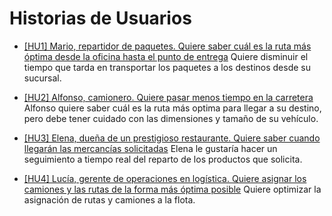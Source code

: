 # Historias de Usuarios

* [[HU1] Mario, repartidor de paquetes. Quiere saber cuál es la ruta más óptima desde la oficina hasta el punto de entrega](https://github.com/danieeeld2/LogisticsRoutes/issues/2)
Quiere disminuir el tiempo que tarda en transportar los paquetes a los destinos desde su sucursal.

* [[HU2] Alfonso, camionero. Quiere pasar menos tiempo en la carretera](https://github.com/danieeeld2/LogisticsRoutes/issues/3)
Alfonso quiere saber cuál es la ruta más optima para llegar a su destino, pero debe tener cuidado con las dimensiones y tamaño de su vehículo.

* [[HU3] Elena, dueña de un prestigioso restaurante. Quiere saber cuando llegarán las mercancías solicitadas](https://github.com/danieeeld2/LogisticsRoutes/issues/4)
Elena le gustaría hacer un seguimiento a tiempo real del reparto de los productos que solicita.

* [[HU4] Lucía, gerente de operaciones en logística. Quiere asignar los camiones y las rutas de la forma más óptima posible](https://github.com/danieeeld2/LogisticsRoutes/issues/5)
Quiere optimizar la asignación de rutas y camiones a la flota.
